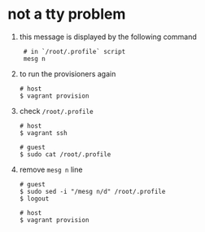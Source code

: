 # not a tty problem

1. this message is displayed by the following command

        # in `/root/.profile` script
        mesg n

1. to run the provisioners again

       # host
       $ vagrant provision

1. check `/root/.profile`

       # host
       $ vagrant ssh

       # guest
       $ sudo cat /root/.profile

1. remove `mesg n` line

       # guest
       $ sudo sed -i "/mesg n/d" /root/.profile
       $ logout

       # host
       $ vagrant provision
